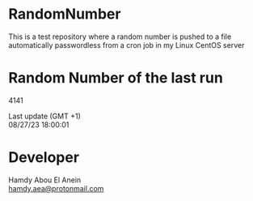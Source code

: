 # RandomNumber    
This is a test repository where a random number is pushed to a file automatically passwordless from a cron job in my Linux CentOS server    
# Random Number of the last run   
4141
      
Last update (GMT +1)    
08/27/23 18:00:01
# Developer    
Hamdy Abou El Anein   
hamdy.aea@protonmail.com

